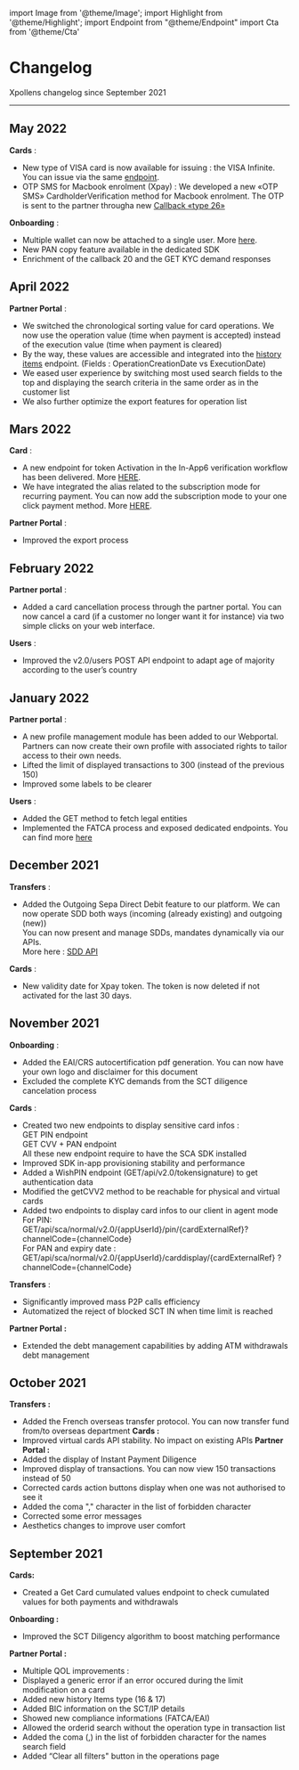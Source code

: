 import Image from '@theme/Image';
import Highlight from '@theme/Highlight';
import Endpoint from "@theme/Endpoint"
import Cta from '@theme/Cta'

# Changelog

Xpollens changelog since September 2021

---

## May 2022
**Cards** :
- New type of VISA card is now available for issuing : the VISA Infinite. You can issue via the same [endpoint](/api/CardFactory).  
- OTP SMS for Macbook enrolment (Xpay) : We developed a new «OTP SMS» CardholderVerification method for Macbook enrolment. The OTP is sent to the partner througha new [Callback «type 26»](/api/Callbacks#post-/-callback26Url-)

**Onboarding** :
- Multiple wallet can now be attached to a single user. More [here](/api/kyc).
- New PAN copy feature available in the dedicated SDK
- Enrichment of the callback 20 and the GET KYC demand responses

## April 2022
**Partner Portal** :
- We switched the chronological sorting value for card operations. We now use the operation value (time when payment is accepted) instead of the execution value (time when payment is cleared)  
- By the way, these values are accessible and integrated into the [history items](/api/Core) endpoint. (Fields : OperationCreationDate vs ExecutionDate)  
- We eased user experience by switching most used search fields to the top and displaying the search criteria in the same order as in the customer list  
- We also further optimize the export features for operation list  


## Mars 2022
**Card** :
- A new endpoint  for token Activation in the In-App6 verification workflow has been delivered. More [HERE](/api/xpay).
- We have integrated the alias related to the subscription mode for recurring payment. You can now add the subscription mode to your one click payment method. More [HERE](/api/Core).

**Partner Portal** :
- Improved the export process  

## February 2022
**Partner portal** :
- Added a card cancellation process through the partner portal. You can now cancel a card (if a customer no longer want it for instance) via two simple clicks on your web interface.  

**Users** :
- Improved the v2.0/users POST API endpoint to adapt age of majority according to the user’s country   

## January 2022
**Partner portal** :
- A new profile management module has been added to our Webportal. Partners can now create their own profile with associated rights to tailor access to their own needs.  
- Lifted the limit of displayed transactions to 300 (instead of the previous 150)  
- Improved some labels to be clearer  

**Users** :
- Added the GET method to fetch legal entities  
- Implemented the FATCA process and exposed dedicated endpoints. You can find more [here](/api/kyc)  

## December 2021
**Transfers** :
- Added the Outgoing Sepa Direct Debit feature to our platform. We can now operate SDD both ways (incoming (already existing) and outgoing (new))  
You can now present and manage SDDs, mandates dynamically via our APIs.  
More here : [SDD API](/api/SDD)

**Cards** :
- New validity date for Xpay token. The token is now deleted if not activated for the last 30 days.  

## November 2021
**Onboarding** :  
- Added the EAI/CRS autocertification pdf generation. You can now have your own logo and disclaimer for this document  
- Excluded the complete KYC demands from the SCT diligence cancelation process  

**Cards** :
- Created two new endpoints to display sensitive card infos :  
GET PIN endpoint  
GET CVV + PAN endpoint  
All these new endpoint require to have the SCA SDK installed  
- Improved SDK in-app provisioning stability and performance  
- Added a WishPIN endpoint (GET/api​/v2.0​/tokensignature) to get authentication data  
- Modified the getCVV2 method to be reachable for physical and virtual cards  
- Added two endpoints to display card infos to our client in agent mode  
For PIN:  
GET/api/sca/normal/v2.0/{appUserId}/pin/{cardExternalRef}?channelCode={channelCode}  
For PAN and expiry date :  
GET/api/sca/normal/v2.0/{appUserId}/carddisplay/{cardExternalRef} ?channelCode={channelCode}  

**Transfers** :
- Significantly improved mass P2P calls efficiency  
- Automatized the reject of blocked SCT IN when time limit is reached  

**Partner Portal :**
- Extended the debt management capabilities by adding ATM withdrawals debt management  
## October 2021
**Transfers :**
- Added the French overseas transfer protocol. You can now transfer fund from/to overseas department
**Cards :**
- Improved virtual cards API stability. No impact on existing APIs
**Partner Portal :**
- Added the display of Instant Payment Diligence  
- Improved display of transactions. You can now view 150 transactions instead of 50  
- Corrected cards action buttons display when one was not authorised to see it  
- Added the coma "," character in the list of forbidden character  
- Corrected some error messages  
- Aesthetics changes to improve user comfort  
## September 2021

**Cards:**
- Created a Get Card cumulated values endpoint to check cumulated values for both payments and withdrawals

**Onboarding :**
- Improved the SCT Diligency algorithm to boost matching performance

**Partner Portal :**
- Multiple QOL improvements :  
- Displayed a generic error if an error occured during the limit modification on a card  
- Added new history Items type (16 & 17)  
- Added BIC information on the SCT/IP details  
- Showed new compliance informations (FATCA/EAI)  
- Allowed the orderid search without the operation type in transaction list  
- Added the coma (,) in the list of forbidden character for the names search field  
- Added “Clear all filters" button in the operations page 

